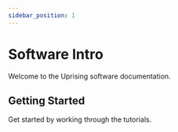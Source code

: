 ```yaml
---
sidebar_position: 1
---
```


# Software Intro

Welcome to the Uprising software documentation.

## Getting Started

Get started by working through the tutorials.

